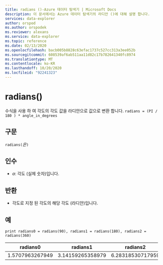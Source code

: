```yaml
---
title: radians ()-Azure 데이터 탐색기 | Microsoft Docs
description: 이 문서에서는 Azure 데이터 탐색기의 라디안 ()에 대해 설명 합니다.
services: data-explorer
author: orspod
ms.author: orspodek
ms.reviewer: alexans
ms.service: data-explorer
ms.topic: reference
ms.date: 02/13/2020
ms.openlocfilehash: bacb005b8828c63efac1737c527cc313a3ee052b
ms.sourcegitcommit: 608539af6ab511aa11d82c17b782641340fc8974
ms.translationtype: MT
ms.contentlocale: ko-KR
ms.lasthandoff: 10/20/2020
ms.locfileid: "92241323"
---
```

# <a name="radians"></a>radians()

수식을 사용 하 여 각도의 각도 값을 라디안으로 값으로 변환 합니다. `radians = (PI / 180 ) * angle_in_degrees`

## <a name="syntax"></a>구문

`radians(`*은*`)`

## <a name="arguments"></a>인수

* *a*: 각도 (실제 숫자)입니다.

## <a name="returns"></a>반환

* 각도로 지정 된 각도의 해당 각도 (라디안)입니다. 

## <a name="examples"></a>예

```kusto
print radians0 = radians(90), radians1 = radians(180), radians2 = radians(360) 

```

|radians0|radians1|radians2|
|---|---|---|
|1.5707963267949|3.14159265358979|6.28318530717959|